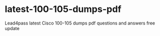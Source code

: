 # latest-100-105-dumps-pdf
Lead4pass latest Cisco 100-105 dumps pdf questions and answers free update

